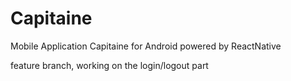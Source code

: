 # Capitaine
Mobile Application Capitaine for Android powered by ReactNative

feature branch, working on the login/logout part